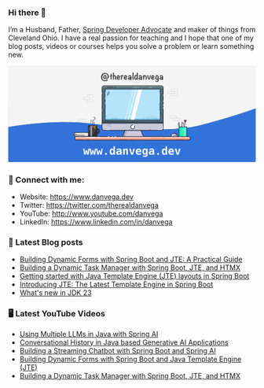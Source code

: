 ### Hi there 👋

I’m a Husband, Father, [Spring Developer Advocate](https://tanzu.vmware.com/developer/advocates/) and maker of things from Cleveland Ohio. I have a real passion for teaching and I hope that one of my blog posts, videos or courses helps you solve a problem or learn something new.

![Profile Header](./github_profile_header.png)

### 🤝 Connect with me:

- Website: https://www.danvega.dev
- Twitter: https://twitter.com/therealdanvega
- YouTube: http://www.youtube.com/danvega
- LinkedIn: https://www.linkedin.com/in/danvega

### 📝 Latest Blog posts

<!-- BLOG-POST-LIST:START -->
- [Building Dynamic Forms with Spring Boot and JTE: A Practical Guide](/blog/2024/10/07/jte-forms)
- [Building a Dynamic Task Manager with Spring Boot, JTE, and HTMX](/blog/2024/10/06/spring-boot-jte-htmx)
- [Getting started with Java Template Engine &lpar;JTE&rpar; layouts in Spring Boot](/blog/2024/10/03/jte-layouts)
- [Introducing JTE: The Latest Template Engine in Spring Boot](/blog/2024/10/01/hello-jte)
- [What&#39;s new in JDK 23](/blog/2024/09/12/jdk-23-first-look)
<!-- BLOG-POST-LIST:END -->

### 🖥 Latest YouTube Videos

<!-- YOUTUBE:START -->
- [Using Multiple LLMs in Java with Spring AI](https://www.youtube.com/watch?v=bK1MTlEDQvk)
- [Conversational History in Java based Generative AI Applications](https://www.youtube.com/watch?v=6VdM1MOOMrw)
- [Building a Streaming Chatbot with Spring Boot and Spring AI](https://www.youtube.com/watch?v=q2p0mG4RICM)
- [Building Dynamic Forms with Spring Boot and Java Template Engine &lpar;JTE&rpar;](https://www.youtube.com/watch?v=ifnv4kGtZgo)
- [Building a Dynamic Task Manager with Spring Boot, JTE, and HTMX](https://www.youtube.com/watch?v=kFksiDRZ824)
<!-- YOUTUBE:END -->
